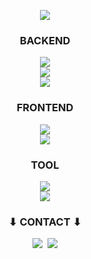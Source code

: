 <p align="center">
  <a href="https://hits.seeyoufarm.com"><img src="https://hits.seeyoufarm.com/api/count/incr/badge.svg?url=https%3A%2F%2Fgithub.com%2Ffakerdeft&count_bg=%23ED6DA3&title_bg=%2386757E&icon=github.svg&icon_color=%23E1DEDE&title=Hits&edge_flat=false"/></a>
</p>

<h3 align="center"> BACKEND </h3>
<p align="center">
  <img src="https://skillicons.dev/icons?i=java,py,c++,c"/>
  <br>
  <img src="https://skillicons.dev/icons?i=spring,mysql,redis,nodejs,express,aws,githubactions,docker,nginx"/>
  <br>
  <img src="https://skillicons.dev/icons?i=windows,linux,ubuntu"/>
</p>

<h3 align="center"> FRONTEND </h3>
<p align="center">
  <img src="https://skillicons.dev/icons?i=js,html,css"/>
  <br>
  <img src="https://skillicons.dev/icons?i=jquery,react,nextjs"/>
</p>

<h3 align="center"> TOOL </h3>
<p align="center">
  <img src="https://skillicons.dev/icons?i=idea,eclipse,vscode,visualstudio"/>
  <br>
  <img src="https://skillicons.dev/icons?i=postman,github,figma,notion,discord"/>
</p>


<h3 align="center">⬇ CONTACT ⬇</h3>
<p align="center">
  <a href="mailto:whaksen123@gmail.com"><img src="https://skillicons.dev/icons?i=gmail"/></a>&nbsp
  <a href="https://www.linkedin.com/in/fakerdeft"><img src="https://skillicons.dev/icons?i=linkedin"/></a>
</p>
